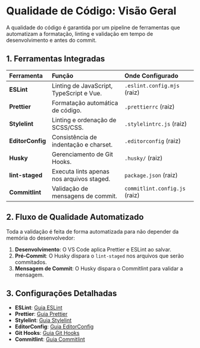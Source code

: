 # Qualidade de Código: Visão Geral

A qualidade do código é garantida por um pipeline de ferramentas que automatizam a formatação, linting e validação em tempo de desenvolvimento e antes do commit.

## 1. Ferramentas Integradas

| Ferramenta       | Função                                    | Onde Configurado              |
| :--------------- | :---------------------------------------- | :---------------------------- |
| **ESLint**       | Linting de JavaScript, TypeScript e Vue.  | `.eslint.config.mjs` (raiz)   |
| **Prettier**     | Formatação automática de código.          | `.prettierrc` (raiz)          |
| **Stylelint**    | Linting e ordenação de SCSS/CSS.          | `.stylelintrc.js` (raiz)      |
| **EditorConfig** | Consistência de indentação e charset.     | `.editorconfig` (raiz)        |
| **Husky**        | Gerenciamento de Git Hooks.               | `.husky/` (raiz)              |
| **lint-staged**  | Executa lints apenas nos arquivos staged. | `package.json` (raiz)         |
| **Commitlint**   | Validação de mensagens de commit.         | `commitlint.config.js` (raiz) |

## 2. Fluxo de Qualidade Automatizado

Toda a validação é feita de forma automatizada para não depender da memória do desenvolvedor:

1. **Desenvolvimento**: O VS Code aplica Prettier e ESLint ao salvar.
2. **Pré-Commit**: O Husky dispara o `lint-staged` nos arquivos que serão commitados.
3. **Mensagem de Commit**: O Husky dispara o Commitlint para validar a mensagem.

## 3. Configurações Detalhadas

- **ESLint**: [Guia ESLint](./eslint.md)
- **Prettier**: [Guia Prettier](./prettier.md)
- **Stylelint**: [Guia Stylelint](./stylelint.md)
- **EditorConfig**: [Guia EditorConfig](./editorconfig.md)
- **Git Hooks**: [Guia Git Hooks](./git-hooks.md)
- **Commitlint**: [Guia Commitlint](./commitlint.md)
